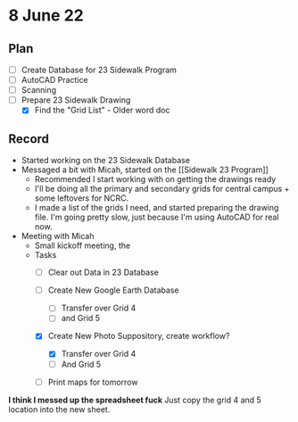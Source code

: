 # 8 June 22
## Plan
- [ ] Create Database for 23 Sidewalk Program
- [ ] AutoCAD Practice
- [ ] Scanning
- [ ] Prepare 23 Sidewalk Drawing
	- [x] Find the "Grid List" - Older word doc
## Record
- Started working on the 23 Sidewalk Database
- Messaged a bit with Micah, started on the [[Sidewalk 23 Program]]
	- Recommended I start working with on getting the drawings ready
	- I'll be doing all the primary and secondary grids for central campus + some leftovers for NCRC.
	- I made a list of the grids I need, and started preparing the drawing file. I'm going pretty slow, just because I'm using AutoCAD for real now. 
- Meeting with Micah
	- Small kickoff meeting, the
	- Tasks
		- [ ] Clear out Data in 23 Database
		- [ ] Create New Google Earth Database
			- [ ] Transfer over Grid 4
			- [ ] and Grid 5
		- [x] Create New Photo Suppository, create workflow?
			- [x] Transfer over Grid 4
			- [ ] And Grid 5
		- [ ] Print maps for tomorrow


**I think I messed up the spreadsheet fuck** Just copy the grid 4 and 5 location into the new sheet.